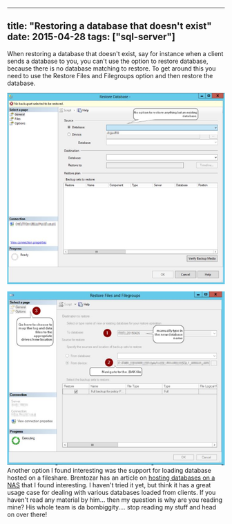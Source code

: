 ﻿---


title:  "Restoring a database that doesn't exist"
date: 2015-04-28
tags: ["sql-server"]
---

When restoring a database that doesn't exist, say for instance when a client sends a database to you, you can't use the option to restore database, because there is no database matching to restore. To get around this you need to use the Restore Files and Filegroups option and then restore the database.

![Restore database doesn](/assets/img/mRemoteNG_-_X__Copy_Apps_Remote_mRemoteNG-Portable-1.72_confCons.xml-2015-04-28_15_54_07_om8x9n.png)

![Restore files and filegroups](/assets/img/mRemoteNG_-_X__Copy_Apps_Remote_mRemoteNG-Portable-1.72_confCons.xml-2015-04-28_15_53_53_xweny4.png)
Another option I found interesting was the support for loading database hosted on a fileshare. Brentozar has an article on [hosting databases on a NAS](http://www.brentozar.com/archive/2012/01/sql-server-databases-on-network-shares-nas/) that I found interesting. I haven't tried it yet, but think it has a great usage case for dealing with various databases loaded from clients. If you haven't read any material by him... then my question is why are you reading mine? His whole team is da bombiggity.... stop reading my stuff and head on over there!
